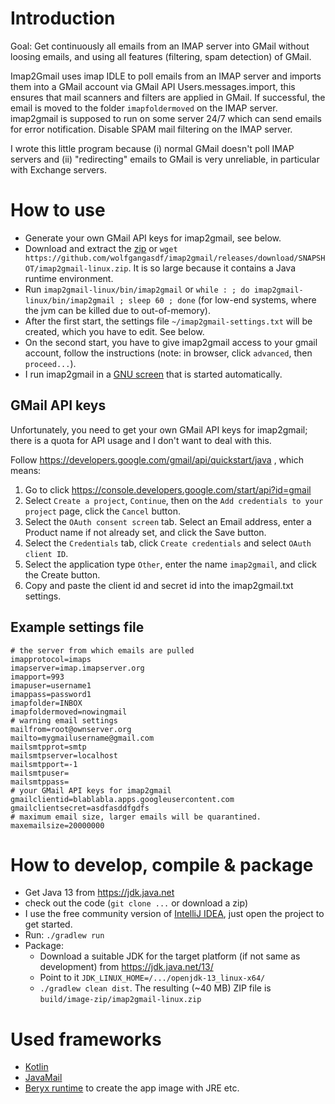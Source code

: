 # Introduction

Goal: Get continuously all emails from an IMAP server into GMail without loosing emails, and using all features (filtering, spam detection) of GMail.

Imap2Gmail uses imap IDLE to poll emails from an IMAP server and imports them into a GMail account via GMail API Users.messages.import,
this ensures that mail scanners and filters are applied in GMail. If successful, the email is moved to the folder `imapfoldermoved` on the IMAP server.
imap2gmail is supposed to run on some server 24/7 which can send emails for error notification. Disable SPAM mail filtering on the IMAP server.

I wrote this little program because (i) normal GMail doesn't poll IMAP servers and (ii) "redirecting" emails to GMail is very unreliable, in particular with Exchange servers.

# How to use

* Generate your own GMail API keys for imap2gmail, see below.
* Download and extract the [zip](https://github.com/wolfgangasdf/imap2gmail/releases) or `wget https://github.com/wolfgangasdf/imap2gmail/releases/download/SNAPSHOT/imap2gmail-linux.zip`. It is so large because it contains a Java runtime environment.
* Run `imap2gmail-linux/bin/imap2gmail` or `while : ; do imap2gmail-linux/bin/imap2gmail ; sleep 60 ; done` (for low-end systems, where the jvm can be killed due to out-of-memory). 
* After the first start, the settings file `~/imap2gmail-settings.txt` will be created, which you have to edit. See below.
* On the second start, you have to give imap2gmail access to your gmail account, follow the instructions (note: in browser, click `advanced`, then `proceed...`).
* I run imap2gmail in a [GNU screen](https://en.wikipedia.org/wiki/GNU_Screen) that is started automatically.

## GMail API keys
Unfortunately, you need to get your own GMail API keys for imap2gmail; there is a quota for API usage and I don't want to deal with this.

Follow https://developers.google.com/gmail/api/quickstart/java , which means:

1. Go to click https://console.developers.google.com/start/api?id=gmail
2. Select `Create a project`, `Continue`, then on the `Add credentials to your project` page, click the `Cancel` button.
3. Select the `OAuth consent screen` tab. Select an Email address, enter a Product name if not already set, and click the Save button.
4. Select the `Credentials` tab, click `Create credentials` and select `OAuth client ID`.
5. Select the application type `Other`, enter the name `imap2gmail`, and click the Create button.
6. Copy and paste the client id and secret id into the imap2gmail.txt settings.

## Example settings file

~~~~
# the server from which emails are pulled
imapprotocol=imaps
imapserver=imap.imapserver.org
imapport=993
imapuser=username1
imappass=password1
imapfolder=INBOX
imapfoldermoved=nowingmail
# warning email settings
mailfrom=root@ownserver.org
mailto=mygmailusername@gmail.com
mailsmtpprot=smtp
mailsmtpserver=localhost
mailsmtpport=-1
mailsmtpuser=
mailsmtppass=
# your GMail API keys for imap2gmail
gmailclientid=blablabla.apps.googleusercontent.com
gmailclientsecret=asdfasddfgdfs
# maximum email size, larger emails will be quarantined.
maxemailsize=20000000
~~~~


# How to develop, compile & package

* Get Java 13 from https://jdk.java.net
* check out the code (`git clone ...` or download a zip)
* I use the free community version of [IntelliJ IDEA](https://www.jetbrains.com/idea/download/), just open the project to get started.
* Run: `./gradlew run`
* Package:
  * Download a suitable JDK for the target platform (if not same as development) from https://jdk.java.net/13/
  * Point to it `JDK_LINUX_HOME=/.../openjdk-13_linux-x64/` 
  * `./gradlew clean dist`. The resulting (~40 MB) ZIP file is `build/image-zip/imap2gmail-linux.zip`


# Used frameworks #

* [Kotlin](https://kotlinlang.org)
* [JavaMail](https://javaee.github.io/javamail/)
* [Beryx runtime](https://badass-runtime-plugin.beryx.org) to create the app image with JRE etc.
